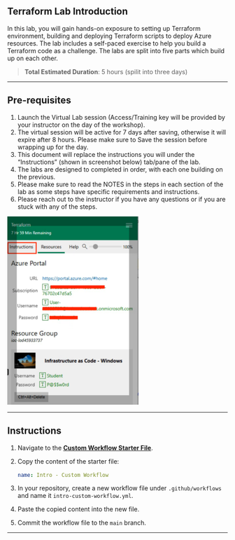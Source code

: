 ## Terraform Lab Introduction

In this lab, you will gain hands-on exposure to setting up Terraform environment, building and deploying Terraform scripts to deploy Azure resources. The lab includes a self-paced exercise to help you build a Terraform code as a challenge. The labs are split into five parts which build up on each other. 

> **Total Estimated Duration**: 5 hours (spilit into three days)

---

## Pre-requisites

1. Launch the Virtual Lab session (Access/Training key will be provided by your instructor on the day of the workshop).
2. The virtual session will be active for 7 days after saving, otherwise it will expire after 8 hours. Please make sure to Save the session before wrapping up for the day.
3. This document will replace the instructions you will under the “Instructions” (shown in screenshot below) tab/pane of the lab.
4. The labs are designed to completed in order, with each one building on the previous.
5. Please make sure to read the NOTES in the steps in each section of the lab as some steps have specific requirements and instructions.
6. Please reach out to the instructor if you have any questions or if you are stuck with any of the steps.

<img src="images/be04a9414465ed5d7d1be43d60374058.png" alt="drawing" width="300"/>

---

## Instructions

1. Navigate to the [**Custom Workflow Starter File**](./intro-custom-workflow-starter.md).
2. Copy the content of the starter file:

   ```yaml
   name: Intro - Custom Workflow
   ```

3. In your repository, create a new workflow file under `.github/workflows` and name it `intro-custom-workflow.yml`.
4. Paste the copied content into the new file.
5. Commit the workflow file to the `main` branch.

---
